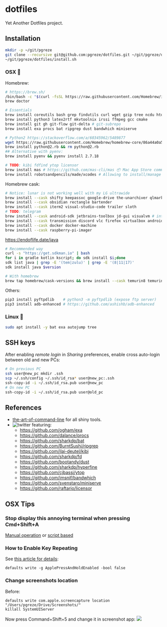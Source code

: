 # dotfiles

Yet Another Dotfiles project.


## Installation

```bash
mkdir -p ~/git/pgreze
git clone --recursive git@github.com:pgreze/dotfiles.git ~/git/pgreze/dotfiles
~/git/pgreze/dotfiles/install.sh
```


### OSX 🍏

Homebrew:
```bash
# https://brew.sh/
/bin/bash -c "$(curl -fsSL https://raw.githubusercontent.com/Homebrew/install/HEAD/install.sh)"
brew doctor

# Essentials
brew install coreutils bash grep findutils curl wget gzip tree ncdu htop autojump tmux
brew install python3 latex2rtf mkvtoolnix irssi ffmpeg gcc cmake
brew install git gh git-flow git-delta # git-subrepo
brew install exa procs bat ripgrep dust bandwhich miniserve

# Python2 https://stackoverflow.com/a/60345962/5489877
wget https://raw.githubusercontent.com/Homebrew/homebrew-core/86a44a0a552c673a05f11018459c9f5faae3becc/Formula/python@2.rb
brew install python@2.rb && rm python@2.rb
## Alternative with pyenv:
brew install pyenv && pyenv install 2.7.18

# TODO: kibi fdfind ytop licensor
brew install mas # https://github.com/mas-cli/mas 📦 Mac App Store command line interface
brew install robotsandpencils/made/xcodes # Allowing to install/manage several XCode versions.
```

Homebrew cask:
```bash
# Notice: lunar is not working well with my LG ultrawide
brew install --cask shifty keepassxc google-drive the-unarchiver qlmarkdown
brew install --cask obsidian rectangle bartender
brew install --cask iterm2 visual-studio-code trailer sloth
# TODO: telegram
brew install --cask android-sdk jetbrains-toolbox jd-gui visualvm # intellij-idea-ce android-studio
brew install --cask transmission discord vlc firefox virtualbox android-file-transfer libreoffice skype electrum cyberduck
brew install --cask docker docker-machine
brew install --cask raspberry-pi-imager
```

https://endoflife.date/java
```bash
# Recommended way
curl -s "https://get.sdkman.io" | bash
for i in gradle kotlin kscript; do sdk install $i;done
sdk list java | grep -E '(tem|zulu)' | grep -E '(8|11|17)'
sdk install java $version

# With homebrew
brew tap homebrew/cask-versions && brew install --cask temurin8 temurin11
```

Others:
```bash
pip3 install pyftpdlib    # python3 -m pyftpdlib (expose ftp server)
pip3 install adb-enhanced # https://github.com/ashishb/adb-enhanced
```


### Linux 🐧

```bash
sudo apt install -y bat exa autojump tree
```


## SSH keys

After enabling *remote login* in *Sharing* preferences,
enable cross auto-login between old and new PCs:

```bash
# On previous PC
ssh user@new_pc mkdir .ssh
scp ~/.ssh/config ~/.ssh/id_rsa* user@new_pc:.ssh
ssh-copy-id -i ~/.ssh/id_rsa.pub user@new_pc
# On new PC
ssh-copy-id -i ~/.ssh/id_rsa.pub user@old_pc
```


## References

- [the-art-of-command-line](https://github.com/jlevy/the-art-of-command-line) for all shiny tools.
- ![[twitter](https://twitter.com/jesusprubio/status/1237752138069094400/photo/1)](https://user-images.githubusercontent.com/14812354/77229554-236ef580-6bd2-11ea-8293-8c611a64a507.png) featuring:
  - https://github.com/ogham/exa
  - https://github.com/dalance/procs
  - https://github.com/sharkdp/bat
  - https://github.com/BurntSushi/ripgrep
  - https://github.com/ilai-deutel/kibi
  - https://github.com/sharkdp/fd
  - https://github.com/bootandy/dust
  - https://github.com/sharkdp/hyperfine
  - https://github.com/cjbassi/ytop
  - https://github.com/imsnif/bandwhich
  - https://github.com/svenstaro/miniserve
  - https://github.com/raftario/licensor

## OSX Tips

### Stop display this annoying terminal when pressing Cmd+Shift+A

[Manual operation](https://intellij-support.jetbrains.com/hc/en-us/articles/360005137400-Cmd-Shift-A-hotkey-opens-Terminal-with-apropos-search-instead-of-the-Find-Action-dialog)
or [script based](https://gist.github.com/mrmanc/72eb1712472242e8962661f59ea60ca8)

### How to Enable Key Repeating

See [this article for details](https://www.howtogeek.com/267463/how-to-enable-key-repeating-in-macos/):
```
defaults write -g ApplePressAndHoldEnabled -bool false
```


### Change screenshots location

Before:
```
defaults write com.apple.screencapture location "/Users/pgreze/Drive/Screenshots/"
killall SystemUIServer
```

Now press Command+Shift+5 and change it in screenshot app:
![](https://www.howtogeek.com/wp-content/uploads/2019/01/img_5c521fdaac323.jpg.pagespeed.ce.WG_Ijkk6kr.jpg)
